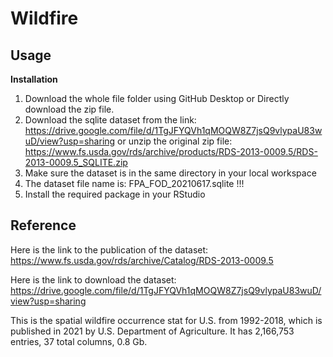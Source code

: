 # Wildfire

## Usage
 **Installation**
 1. Download the whole file folder using GitHub Desktop or Directly download the zip file.
 2. Download the sqlite dataset from the link: https://drive.google.com/file/d/1TgJFYQVh1qMOQW8Z7jsQ9vlypaU83wuD/view?usp=sharing or unzip the original zip file:  https://www.fs.usda.gov/rds/archive/products/RDS-2013-0009.5/RDS-2013-0009.5_SQLITE.zip 
 3. Make sure the dataset is in the same directory in your local workspace
 4. The dataset file name is: FPA_FOD_20210617.sqlite !!! 
 5. Install the required package in your RStudio
 
## Reference 
Here is the link to the publication of the dataset: https://www.fs.usda.gov/rds/archive/Catalog/RDS-2013-0009.5 

Here is the link to download the dataset: https://drive.google.com/file/d/1TgJFYQVh1qMOQW8Z7jsQ9vlypaU83wuD/view?usp=sharing

This is the spatial wildfire occurrence stat for U.S. from 1992-2018, which is published in 2021 by U.S. Department of Agriculture. It has 2,166,753 entries, 37 total columns, 0.8 Gb. 

